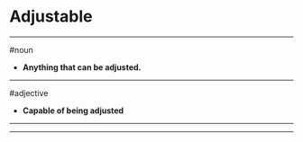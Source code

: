 # Adjustable
---
#noun
- **Anything that can be adjusted.**
---
#adjective
- **Capable of being adjusted**
---
---
